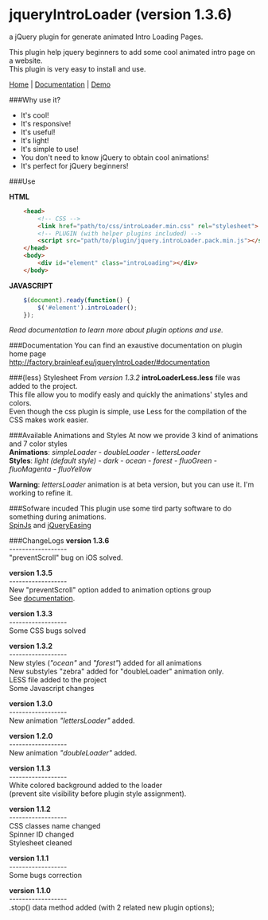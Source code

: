 jqueryIntroLoader (version 1.3.6)
===================================

a jQuery plugin for generate animated Intro Loading Pages.

This plugin help jquery beginners to add some cool animated intro page on a website.<br>
This plugin is very easy to install and use.

[Home](http://factory.brainleaf.eu/jqueryIntroLoader) | 
[Documentation](http://factory.brainleaf.eu/jqueryIntroLoader/#documentation) | [Demo](http://factory.brainleaf.eu/jqueryIntroLoader/demo)

###Why use it?

- It's cool!
- It's responsive!
- It's useful!
- It's light!
- It's simple to use!
- You don't need to know jQuery to obtain cool animations!
- It's perfect for jQuery beginners!

###Use

**HTML**<br>
```html
    <head>
        <!-- CSS -->
        <link href="path/to/css/introLoader.min.css" rel="stylesheet">
        <!-- PLUGIN (with helper plugins included) -->
        <script src="path/to/plugin/jquery.introLoader.pack.min.js"></script>
    </head>
    <body>
        <div id="element" class="introLoading"></div>
    </body>
```

**JAVASCRIPT**<br>
```javascript
    $(document).ready(function() {
        $('#element').introLoader();
    });
```

*Read documentation to learn more about plugin options and use.*

###Documentation
You can find an exaustive documentation on plugin home page<br> [http;//factory.brainleaf.eu/jqueryIntroLoader/#documentation](http://factory.brainleaf.eu/jqueryIntroLoader/#documentation)

###{less} Stylesheet
From *version 1.3.2*  **introLoaderLess.less** file was added to the project.<br>
This file allow you to modify easly and quickly the animations' styles and colors.<br>
Even though the css plugin is simple, use Less for the compilation of the CSS makes work easier.

###Available Animations and Styles
At now we provide 3 kind of animations and 7 color styles<br>
**Animations**: *simpleLoader* - *doubleLoader* - *lettersLoader*<br>
**Styles**: *light (default style)* - *dark* - *ocean* - *forest* - *fluoGreen* - *fluoMagenta* - *fluoYellow*

**Warning**: *lettersLoader* animation is at beta version, but you can use it. I'm working to refine it.

###Sofware incuded
This plugin use some tird party software to do something during animations.<br>
[SpinJs](fgnass.github.io/spin.js/) and [jQueryEasing](http://gsgd.co.uk/sandbox/jquery/easing/)

###ChangeLogs
**version 1.3.6**<br>
*------------------*<br>
"preventScroll" bug on iOS solved.

**version 1.3.5**<br>
*------------------*<br>
New "preventScroll" option added to animation options group<br>
See [documentation](http://factory.brainleaf.eu/jqueryIntroLoader/documentation.php#prevent-scroll).

**version 1.3.3**<br>
*------------------*<br>
Some CSS bugs solved

**version 1.3.2**<br>
*------------------*<br>
New styles (*"ocean"* and *"forest"*) added for all animations<br> 
New substyles "zebra" added for "doubleLoader" animation only.<br>
LESS file added to the project<br>
Some Javascript changes

**version 1.3.0**<br>
*------------------*<br>
New animation *"lettersLoader"* added.

**version 1.2.0**<br>
*------------------*<br>
New animation *"doubleLoader"* added.

**version 1.1.3**<br>
*------------------*<br>
White colored background added to the loader<br>
(prevent site visibility before plugin style assignment).

**version 1.1.2**<br>
*------------------*<br>
CSS classes name changed<br>
Spinner ID changed<br>
Stylesheet cleaned

**version 1.1.1**<br>
*------------------*<br>
Some bugs correction

**version 1.1.0** <br>
*------------------*<br>
.stop() data method added (with 2 related new plugin options);
